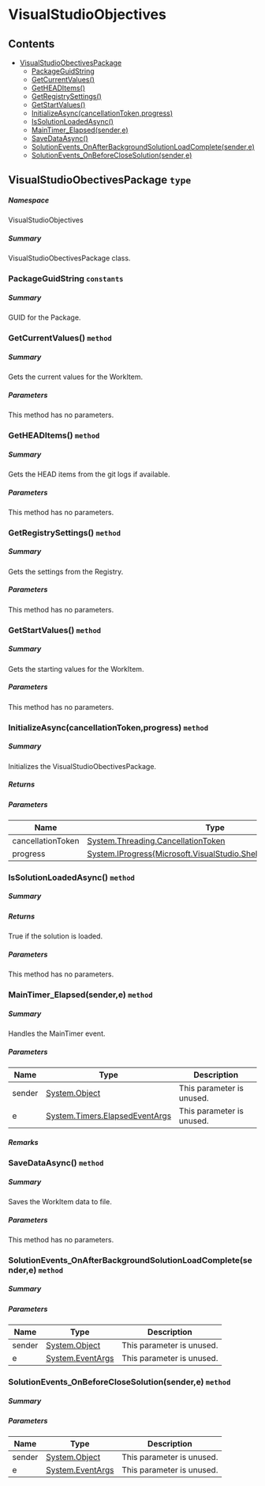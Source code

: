 <a name='assembly'></a>
# VisualStudioObjectives

## Contents

- [VisualStudioObectivesPackage](#T-VisualStudioObjectives-VisualStudioObectivesPackage 'VisualStudioObjectives.VisualStudioObectivesPackage')
  - [PackageGuidString](#F-VisualStudioObjectives-VisualStudioObectivesPackage-PackageGuidString 'VisualStudioObjectives.VisualStudioObectivesPackage.PackageGuidString')
  - [GetCurrentValues()](#M-VisualStudioObjectives-VisualStudioObectivesPackage-GetCurrentValues 'VisualStudioObjectives.VisualStudioObectivesPackage.GetCurrentValues')
  - [GetHEADItems()](#M-VisualStudioObjectives-VisualStudioObectivesPackage-GetHEADItems 'VisualStudioObjectives.VisualStudioObectivesPackage.GetHEADItems')
  - [GetRegistrySettings()](#M-VisualStudioObjectives-VisualStudioObectivesPackage-GetRegistrySettings 'VisualStudioObjectives.VisualStudioObectivesPackage.GetRegistrySettings')
  - [GetStartValues()](#M-VisualStudioObjectives-VisualStudioObectivesPackage-GetStartValues 'VisualStudioObjectives.VisualStudioObectivesPackage.GetStartValues')
  - [InitializeAsync(cancellationToken,progress)](#M-VisualStudioObjectives-VisualStudioObectivesPackage-InitializeAsync-System-Threading-CancellationToken,System-IProgress{Microsoft-VisualStudio-Shell-ServiceProgressData}- 'VisualStudioObjectives.VisualStudioObectivesPackage.InitializeAsync(System.Threading.CancellationToken,System.IProgress{Microsoft.VisualStudio.Shell.ServiceProgressData})')
  - [IsSolutionLoadedAsync()](#M-VisualStudioObjectives-VisualStudioObectivesPackage-IsSolutionLoadedAsync 'VisualStudioObjectives.VisualStudioObectivesPackage.IsSolutionLoadedAsync')
  - [MainTimer_Elapsed(sender,e)](#M-VisualStudioObjectives-VisualStudioObectivesPackage-MainTimer_Elapsed-System-Object,System-Timers-ElapsedEventArgs- 'VisualStudioObjectives.VisualStudioObectivesPackage.MainTimer_Elapsed(System.Object,System.Timers.ElapsedEventArgs)')
  - [SaveDataAsync()](#M-VisualStudioObjectives-VisualStudioObectivesPackage-SaveDataAsync 'VisualStudioObjectives.VisualStudioObectivesPackage.SaveDataAsync')
  - [SolutionEvents_OnAfterBackgroundSolutionLoadComplete(sender,e)](#M-VisualStudioObjectives-VisualStudioObectivesPackage-SolutionEvents_OnAfterBackgroundSolutionLoadComplete-System-Object,System-EventArgs- 'VisualStudioObjectives.VisualStudioObectivesPackage.SolutionEvents_OnAfterBackgroundSolutionLoadComplete(System.Object,System.EventArgs)')
  - [SolutionEvents_OnBeforeCloseSolution(sender,e)](#M-VisualStudioObjectives-VisualStudioObectivesPackage-SolutionEvents_OnBeforeCloseSolution-System-Object,System-EventArgs- 'VisualStudioObjectives.VisualStudioObectivesPackage.SolutionEvents_OnBeforeCloseSolution(System.Object,System.EventArgs)')

<a name='T-VisualStudioObjectives-VisualStudioObectivesPackage'></a>
## VisualStudioObectivesPackage `type`

##### Namespace

VisualStudioObjectives

##### Summary

VisualStudioObectivesPackage class.

<a name='F-VisualStudioObjectives-VisualStudioObectivesPackage-PackageGuidString'></a>
### PackageGuidString `constants`

##### Summary

GUID for the Package.

<a name='M-VisualStudioObjectives-VisualStudioObectivesPackage-GetCurrentValues'></a>
### GetCurrentValues() `method`

##### Summary

Gets the current values for the WorkItem.

##### Parameters

This method has no parameters.

<a name='M-VisualStudioObjectives-VisualStudioObectivesPackage-GetHEADItems'></a>
### GetHEADItems() `method`

##### Summary

Gets the HEAD items from the git logs if available.

##### Parameters

This method has no parameters.

<a name='M-VisualStudioObjectives-VisualStudioObectivesPackage-GetRegistrySettings'></a>
### GetRegistrySettings() `method`

##### Summary

Gets the settings from the Registry.

##### Parameters

This method has no parameters.

<a name='M-VisualStudioObjectives-VisualStudioObectivesPackage-GetStartValues'></a>
### GetStartValues() `method`

##### Summary

Gets the starting values for the WorkItem.

##### Parameters

This method has no parameters.

<a name='M-VisualStudioObjectives-VisualStudioObectivesPackage-InitializeAsync-System-Threading-CancellationToken,System-IProgress{Microsoft-VisualStudio-Shell-ServiceProgressData}-'></a>
### InitializeAsync(cancellationToken,progress) `method`

##### Summary

Initializes the VisualStudioObectivesPackage.

##### Returns



##### Parameters

| Name | Type | Description |
| ---- | ---- | ----------- |
| cancellationToken | [System.Threading.CancellationToken](http://msdn.microsoft.com/query/dev14.query?appId=Dev14IDEF1&l=EN-US&k=k:System.Threading.CancellationToken 'System.Threading.CancellationToken') |  |
| progress | [System.IProgress{Microsoft.VisualStudio.Shell.ServiceProgressData}](http://msdn.microsoft.com/query/dev14.query?appId=Dev14IDEF1&l=EN-US&k=k:System.IProgress 'System.IProgress{Microsoft.VisualStudio.Shell.ServiceProgressData}') |  |

<a name='M-VisualStudioObjectives-VisualStudioObectivesPackage-IsSolutionLoadedAsync'></a>
### IsSolutionLoadedAsync() `method`

##### Summary



##### Returns

True if the solution is loaded.

##### Parameters

This method has no parameters.

<a name='M-VisualStudioObjectives-VisualStudioObectivesPackage-MainTimer_Elapsed-System-Object,System-Timers-ElapsedEventArgs-'></a>
### MainTimer_Elapsed(sender,e) `method`

##### Summary

Handles the MainTimer event.

##### Parameters

| Name | Type | Description |
| ---- | ---- | ----------- |
| sender | [System.Object](http://msdn.microsoft.com/query/dev14.query?appId=Dev14IDEF1&l=EN-US&k=k:System.Object 'System.Object') | This parameter is unused. |
| e | [System.Timers.ElapsedEventArgs](http://msdn.microsoft.com/query/dev14.query?appId=Dev14IDEF1&l=EN-US&k=k:System.Timers.ElapsedEventArgs 'System.Timers.ElapsedEventArgs') | This parameter is unused. |

##### Remarks



<a name='M-VisualStudioObjectives-VisualStudioObectivesPackage-SaveDataAsync'></a>
### SaveDataAsync() `method`

##### Summary

Saves the WorkItem data to file.

##### Parameters

This method has no parameters.

<a name='M-VisualStudioObjectives-VisualStudioObectivesPackage-SolutionEvents_OnAfterBackgroundSolutionLoadComplete-System-Object,System-EventArgs-'></a>
### SolutionEvents_OnAfterBackgroundSolutionLoadComplete(sender,e) `method`

##### Summary



##### Parameters

| Name | Type | Description |
| ---- | ---- | ----------- |
| sender | [System.Object](http://msdn.microsoft.com/query/dev14.query?appId=Dev14IDEF1&l=EN-US&k=k:System.Object 'System.Object') | This parameter is unused. |
| e | [System.EventArgs](http://msdn.microsoft.com/query/dev14.query?appId=Dev14IDEF1&l=EN-US&k=k:System.EventArgs 'System.EventArgs') | This parameter is unused. |

<a name='M-VisualStudioObjectives-VisualStudioObectivesPackage-SolutionEvents_OnBeforeCloseSolution-System-Object,System-EventArgs-'></a>
### SolutionEvents_OnBeforeCloseSolution(sender,e) `method`

##### Summary



##### Parameters

| Name | Type | Description |
| ---- | ---- | ----------- |
| sender | [System.Object](http://msdn.microsoft.com/query/dev14.query?appId=Dev14IDEF1&l=EN-US&k=k:System.Object 'System.Object') | This parameter is unused. |
| e | [System.EventArgs](http://msdn.microsoft.com/query/dev14.query?appId=Dev14IDEF1&l=EN-US&k=k:System.EventArgs 'System.EventArgs') | This parameter is unused. |
